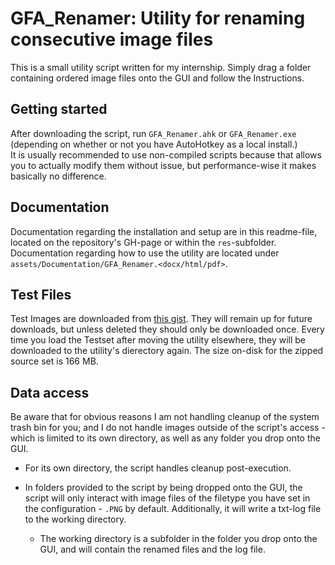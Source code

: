 # GFA_Renamer: Utility for renaming consecutive image files

This  is a small utility script written for my internship. Simply drag a folder containing ordered image files onto the GUI and follow the Instructions.

## Getting started

After downloading the script, run `GFA_Renamer.ahk` or `GFA_Renamer.exe` (depending on whether or not you have AutoHotkey as a local install.)  
It is usually recommended to use non-compiled scripts because that allows you to actually modify them without issue, but performance-wise it makes basically no difference.

## Documentation

Documentation regarding the installation and setup are in this readme-file, located on the repository's GH-page or within the `res`-subfolder.
Documentation regarding how to use the utility are located under `assets/Documentation/GFA_Renamer.<docx/html/pdf>`.

## Test Files

Test Images are downloaded from [this gist](https://gist.github.com/Gewerd-Strauss/d944d8abc295253ced401493edd377f2). They will remain up for future downloads, but unless deleted they should only be downloaded once.
Every time you load the Testset after moving the utility elsewhere, they will be downloaded to the utility's dierectory again.
The size on-disk for the zipped source set is 166 MB.

## Data access

Be aware that for obvious reasons I am not handling cleanup of the system trash bin for you; and I do not handle images outside of the script's access - which is limited to its own directory, as well as any folder you drop onto the GUI.

- For its own directory, the script handles cleanup post-execution.

- In folders provided to the script by being dropped onto the GUI, the script will only interact with image files of the filetype you have set in the configuration - `.PNG` by default. Additionally, it will write a txt-log file to the working directory.  
  - The working directory is a subfolder in the folder you drop onto the GUI, and will contain the renamed files and the log file.
